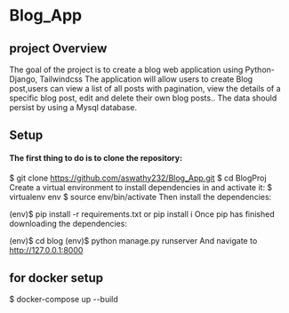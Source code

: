 # Blog_App

## project Overview
The goal of the project is to create a blog web application using Python-Django, Tailwindcss The application will allow users to create Blog post,users can view a list of all posts with pagination, view the details of a specific blog post, edit and delete their own blog posts.. The data should persist by using a Mysql database.




## Setup

#### The first thing to do is to clone the repository:
$ git clone https://github.com/aswathy232/Blog_App.git
$ cd BlogProj
Create a virtual environment to install dependencies in and activate it:
$ virtualenv env
$ source env/bin/activate
Then install the dependencies:

(env)$ pip install -r requirements.txt or pip install i
Once pip has finished downloading the dependencies:

(env)$ cd blog
(env)$ python manage.py runserver
And navigate to http://127.0.0.1:8000

## for docker setup
$ docker-compose up --build

